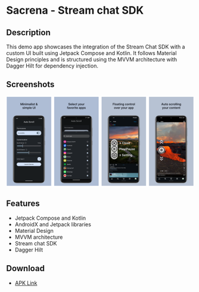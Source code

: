 # Sacrena - Stream chat SDK 

## Description
This demo app showcases the integration of the Stream Chat SDK with a custom UI built using Jetpack Compose and Kotlin. It follows Material Design principles and is structured using the MVVM architecture with Dagger Hilt for dependency injection.

## Screenshots
![Screenshot 1](https://github.com/ZurichBlade/Auto-Scroll/blob/main/AutoScrollSS.png?raw=true)

## Features
- Jetpack Compose and Kotlin
- AndroidX and Jetpack libraries  
- Material Design
- MVVM architecture 
- Stream chat SDK
- Dagger Hilt

## Download
- [APK Link](https://developer.android.com/reference/android/accessibilityservice/AccessibilityService) 



